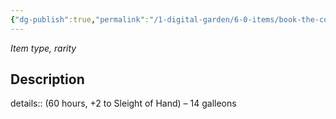 ```yaml
---
{"dg-publish":true,"permalink":"/1-digital-garden/6-0-items/book-the-codex-of-infinite-permutations/","tags":["#item","#mundane","#book"]}
---
```


*Item type, rarity*

## Description

details:: (60 hours, +2 to Sleight of Hand) – 14 galleons